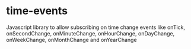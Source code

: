 # time-events
Javascript library to allow subscribing on time change events like onTick, onSecondChange, onMinuteChange, onHourChange, onDayChange, onWeekChange, onMonthChange and onYearChange
